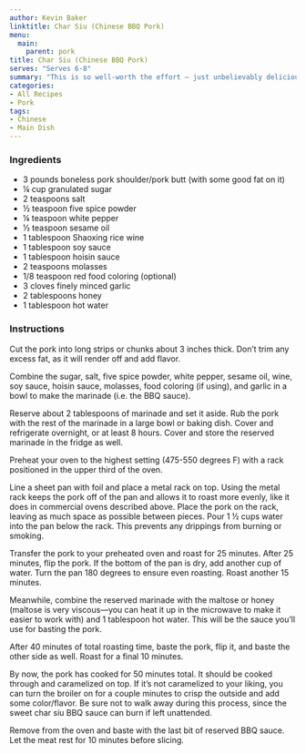 ```yaml
---
author: Kevin Baker
linktitle: Char Siu (Chinese BBQ Pork)
menu:
  main:
    parent: pork
title: Char Siu (Chinese BBQ Pork)
serves: "Serves 6-8"
summary: "This is so well-worth the effort — just unbelievably delicious. With this pork in hand, you can make absolutely amazing fried rice."
categories:
- All Recipes
- Pork
tags: 
- Chinese
- Main Dish
---
```

### Ingredients

<div class="ingredient-list">

* 3 pounds boneless pork shoulder/pork butt (with some good fat on it)  
* ¼ cup granulated sugar   
* 2 teaspoons salt   
* ½ teaspoon five spice powder  
* ¼ teaspoon white pepper  
* ½ teaspoon sesame oil  
* 1 tablespoon Shaoxing rice wine  
* 1 tablespoon soy sauce  
* 1 tablespoon hoisin sauce   
* 2 teaspoons molasses  
* 1/8 teaspoon red food coloring (optional)  
* 3 cloves finely minced garlic  
* 2 tablespoons honey  
* 1 tablespoon hot water  

</div>

### Instructions
Cut the pork into long strips or chunks about 3 inches thick. Don’t trim any excess fat, as it will render off and add flavor. 

Combine the sugar, salt, five spice powder, white pepper, sesame oil, wine, soy sauce, hoisin sauce, molasses, food coloring (if using), and garlic in a bowl to make the marinade (i.e. the BBQ sauce). 

Reserve about 2 tablespoons of marinade and set it aside. Rub the pork with the rest of the marinade in a large bowl or baking dish. Cover and refrigerate overnight, or at least 8 hours. Cover and store the reserved marinade in the fridge as well. 

Preheat your oven to the highest setting (475-550 degrees F) with a rack positioned in the upper third of the oven. 

Line a sheet pan with foil and place a metal rack on top. Using the metal rack keeps the pork off of the pan and allows it to roast more evenly, like it does in commercial ovens described above. Place the pork on the rack, leaving as much space as possible between pieces. Pour 1 ½ cups water into the pan below the rack. This prevents any drippings from burning or smoking. 

Transfer the pork to your preheated oven and roast for 25 minutes. After 25 minutes, flip the pork. If the bottom of the pan is dry, add another cup of water. Turn the pan 180 degrees to ensure even roasting. Roast another 15 minutes. 

Meanwhile, combine the reserved marinade with the maltose or honey (maltose is very viscous––you can heat it up in the microwave to make it easier to work with) and 1 tablespoon hot water. This will be the sauce you’ll use for basting the pork. 

After 40 minutes of total roasting time, baste the pork, flip it, and baste the other side as well. Roast for a final 10 minutes. 

By now, the pork has cooked for 50 minutes total. It should be cooked through and caramelized on top. If it’s not caramelized to your liking, you can turn the broiler on for a couple minutes to crisp the outside and add some color/flavor. Be sure not to walk away during this process, since the sweet char siu BBQ sauce can burn if left unattended. 

Remove from the oven and baste with the last bit of reserved BBQ sauce. Let the meat rest for 10 minutes before slicing. 